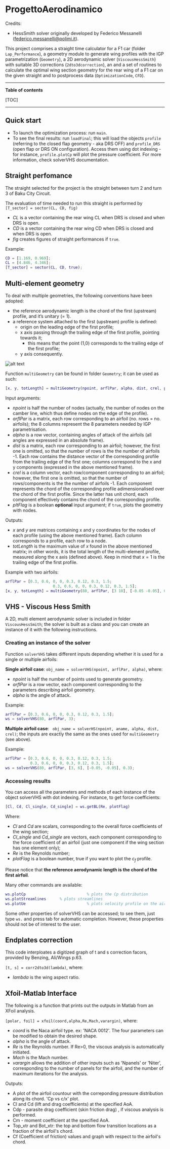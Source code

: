 # ProgettoAerodinamico

Credits:

- HessSmith solver originally developed by Federico Messanelli (federico.messanelli@polimi.it).

This project comprises a straight time calculator for a F1 car (folder `Lap_Performance`), a geometry module to generate wing profiles with the IGP parametrization (`Geometry`), a 2D aerodynamic solver (`ViscousHessSmith`) with suitable 3D corrections (`2dto3dcorrection`), an and a set of routines to calculate the optimal wing section geometry for the rear wing of a F1 car on the given straight and to postprocess data (`OptimizationCode`, `CFD`).



---

__Table of contents__

[TOC]

---



## Quick start

- To launch the optimization process: run `main`.
- To see the final results: run `loadFinal`; this will load the objects `profile` (referring to the closed flap geometry - aka DRS OFF) and `profile_DRS` (open flap or DRS ON configuration). Access them using dot indexing - for instance,  `profile.plotCp` will plot the pressure coefficient. For more information, check solverVHS documentation. 



## Straight perfomance

The straight selected for the project is the straight between turn 2 and turn 3 of Baku City Circuit.

The evaluation of time needed to run this straight is performed by ```[T_sector] = sector(CL, CD, fig)```

- _CL_ is a vector containing the rear wing CL when DRS is closed and when DRS is open.
- _CD_ is a vector containing the rear wing CD when DRS is closed and when DRS is open.
- _fig_ creates figures of straight performances if ```true```.

Example: 

```matlab
CD = [1.169, 0.969];
CL = [4.846, 4.346];
[T_sector] = sector(CL, CD, true);
```





## Multi-element geometry

To deal with multiple geometries, the following conventions have been adopted:

- the reference aerodynamic length is the chord of the first (upstream) profile, and it’s unitary (= 1).
- a reference system attached to the first (upstream) profile is defined:
  - origin on the leading edge of the first profile;
  - x axis passing through the trailing edge of the first profile, pointing towards it;
    - this means that the point (1,0) corresponds to the trailing edge of the first profile;
  - y axis consequently.

![alt text](https://i.imgur.com/k4vNnKt.png)

Function `multiGeometry` can be found in folder `Geometry`; it can be used as such:

```MATLAB
[x, y, totLength] = multiGeometry(npoint, arflPar, alpha, dist, crel, pltFlag);
```

Input arguments:

- _npoint_ is half the number of nodes (actually, the number of nodes on the camber line, which thus define nodes on the edge of the profile).
- _arflPar_ is a matrix, each row corresponding to an airfoil (no. rows = no. airfoils); the 8 columns represent the 8 parameters needed by IGP parametrisation.
- _alpha_ is a row vector, containing angles of attack of the airfoils (all angles are expressed in an absolute frame).
- _dist_ is a matrix, each row corresponding to an airfoil; however, the first one is omitted, so that the number of rows is the the number of airfoils -1. Each row contains the distance vector of the corresponding profile from the trailing edge of the first one; columns correspond to the x and y components (expressed in the above mentioned frame).
- _crel_ is a column vector, each row/component corresponding to an airfoil; however, the first one is omitted, so that the number of rows/components is the the number of airfoils -1. Each component represents the chord of the corresponding profile adimensionalised over the chord of the first profile. Since the latter has unit chord, each component effectively contains the chord of the corresponding profile.
- _pltFlag_ is a boolean __optional__ input argument; if `true`, plots the geometry with nodes.

Outputs:

- _x_ and _y_ are matrices containing x and y coordinates for the nodes of each profile (using the above mentioned frame). Each column corresponds to a profile, each row to a node.
- _totLength_ is the maximum value of _x_ found in the above mentioned matrix; in other words, it is the total length of the multi-element profile, measured along the x axis (defined above). Keep in mind that $x = 1$ is the trailing edge of the first profile.

Example with two airfoils:

```MATLAB
arflPar = [0.3, 0.6, 0, 0, 0.3, 0.12, 0.3, 1.5;
					 0.3, 0.6, 0, 0, 0.3, 0.12, 0.3, 1.5];
[x, y, totLength] = multiGeometry(80, arflPar, [3 10], [-0.05 -0.05], 0.3, true);
```



## VHS - Viscous Hess Smith

A 2D, multi element aerodynamic solver is included in folder `ViscousHessSmith`; the solver is built as a class and you can create an instance of it with the following instructions.



### Creating an instance of the solver

Function `solverVHS` takes different inputs depending whether it is used for a single or multiple airfoils:



__Single airfoil case__: `obj_name = solverVHS(npoint, arflPar, alpha)`, where:
- _npoint_ is half the number of points used to generate geometry.
- _arflPar_ is a row vector, each component corresponding to the parameters describing airfoil geometry.
- _alpha_ is the angle of attack.

Example:
```MATLAB
arflPar = [0.3, 0.6, 0, 0, 0.3, 0.12, 0.3, 1.5];
ws = solverVHS(80, arflPar, 3);
```



__Multiple airfoil case__: ` obj_name = solverHS(npoint, aname, alpha, dist, crel)`; the inputs are exactly the same as the ones used for `multiGeometry` (see above).

Example:

```MATLAB
arflPar = [0.3, 0.6, 0, 0, 0.3, 0.12, 0.3, 1.5;
           0.3, 0.6, 0, 0, 0.3, 0.12, 0.3, 1.5];
ws = solverVHS(80, arflPar, [3, 6], [-0.05, -0.05], 0.3);
```



### Accessing results

You can access all the parameters and methods of each instance of the object solverVHS with dot indexing. For instance, to get force coefficients:

```MATLAB	
[Cl, Cd, Cl_single, Cd_single] = ws.getBL(Re, plotFlag)
```

Where:

- _Cl_ and _Cd_ are scalars, corresponding to the overall force coefficients of the wing section;
- _Cl_single_ and _Cd_single_ are vectors, each component corresponding to the force coefficient of an airfoil (just one component if the wing section has one element only);
- _Re_ is the Reynolds number;
- _plotFlag_ is a boolean number, true if you want to plot the $c_f$ profile.

Please notice that __the reference aerodynamic length is the chord of the first airfoil__.

Many other commands are available:

```MATLAB
ws.plotCp							% plots the Cp distribution
ws.plotStreamlines		% plots streamlines
ws.plotUe							% plots velocity profile on the airfoils
```

Some other properties of solverVHS can be accessed; to see them, just type `ws.` and press tab for automatic completion. However, these properties should not be of interest to the user.



## Endplates correction

This code interploates a digitized graph of t and s correction facors, provided by Benzing, Ali/Wings p.63.

`[t, s] = corr2dto3d(lambda)`, where:

- _lambda_ is the wing aspect ratio.

  





## Xfoil-Matlab Interface

The following is a function that prints out the outputs in Matlab from an XFoil analysis. 

`[polar, foil] = xfoil(coord,alpha,Re,Mach,varargin)`, where:


- _coord_ is the Naca airfoil type. ex: 'NACA 0012'. The four parameters can be modified to obtain the desired shape.
- _alpha_ is the angle of attack.
- _Re_ is the Reynolds number. If Re>0, the viscous analysis is automatically initiated.
- _Mach_ is the Mach number.
- _varargin_ allows the addition of other inputs such as 'Npanels' or 'Niter', corresponding to the number of panels for the airfoil, and the number of maximum iterations for the analysis.

Outputs:

- A plot of the airfoil countour with the correponding pressure distribution along its chord. 'Cp vs c/x' plot.
- Cl and Cd (lift and drag coefficients) at the specified AoA.
- Cdp - parasite drag coefficient (skin friction drag) , if viscous analysis is performed.
- Cm - moment coefficient at the specified AoA.
- Top_xtr and Bot_xtr: the top and bottom flow transition locations as a fraction of the airfoil's chord.
- Cf (Coefficient of friction) values and graph with respect to the airfoil's chord. 

